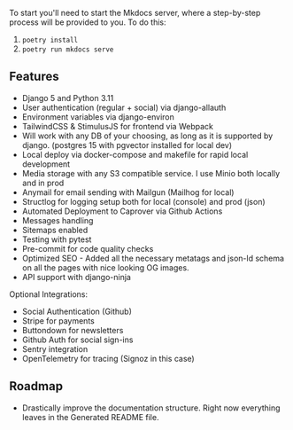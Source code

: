 To start you'll need to start the Mkdocs server, where a step-by-step process will be provided to you. To do this:
1. `poetry install`
2. `poetry run mkdocs serve`

## Features

- Django 5 and Python 3.11
- User authentication (regular + social) via django-allauth
- Environment variables via django-environ
- TailwindCSS & StimulusJS for frontend via Webpack
- Will work with any DB of your choosing, as long as it is supported by django. (postgres 15 with pgvector installed for local dev)
- Local deploy via docker-compose and makefile for rapid local development
- Media storage with any S3 compatible service. I use Minio both locally and in prod
- Anymail for email sending with Mailgun (Mailhog for local)
- Structlog for logging setup both for local (console) and prod (json)
- Automated Deployment to Caprover via Github Actions
- Messages handling
- Sitemaps enabled
- Testing with pytest
- Pre-commit for code quality checks
- Optimized SEO - Added all the necessary metatags and json-ld schema on all the pages with nice looking OG images.
- API support with django-ninja

Optional Integrations:
- Social Authentication (Github)
- Stripe for payments
- Buttondown for newsletters
- Github Auth for social sign-ins
- Sentry integration
- OpenTelemetry for tracing (Signoz in this case)

## Roadmap
- Drastically improve the documentation structure. Right now everything leaves in the Generated README file.
